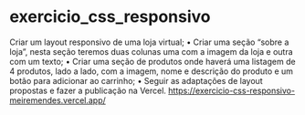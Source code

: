 # exercicio_css_responsivo
Criar um layout responsivo de uma loja virtual;
• Criar uma seção “sobre a loja”, nesta seção teremos
duas colunas uma com a imagem da loja e outra com
um texto;
• Criar uma seção de produtos onde haverá uma listagem
de 4 produtos, lado a lado, com a imagem, nome e
descrição do produto e um botão para adicionar ao
carrinho;
• Seguir as adaptações de layout propostas e fazer a
publicação na Vercel.
https://exercicio-css-responsivo-meiremendes.vercel.app/
